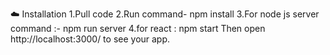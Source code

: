 ☁️ Installation
1.Pull code
2.Run command- npm install
3.For node js server command :- npm run server
4.for react : npm start
Then open http://localhost:3000/ to see your app.
